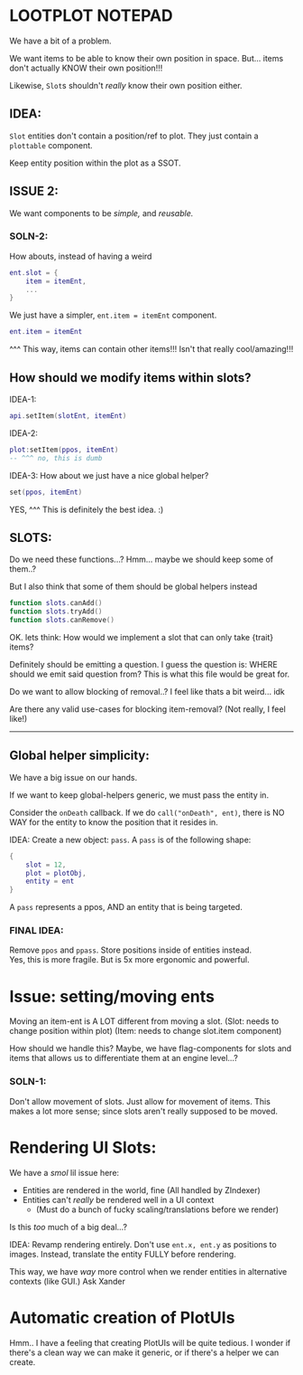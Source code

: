
# LOOTPLOT NOTEPAD


We have a bit of a problem.

We want items to be able to know their own position in space.
But... items don't actually KNOW their own position!!!

Likewise, `Slot`s shouldn't *really* know their own position either.



## IDEA:
`Slot` entities don't contain a position/ref to plot.
They just contain a `plottable` component.

Keep entity position within the plot as a SSOT.




## ISSUE 2:
We want components to be *simple,* and *reusable.*
### SOLN-2:
How abouts, instead of having a weird
```lua
ent.slot = {
    item = itemEnt,
    ...
}
```
We just have a simpler, `ent.item = itemEnt` component.
```lua
ent.item = itemEnt
```
^^^ This way, items can contain other items!!! 
Isn't that really cool/amazing!!!




## How should we modify items within slots?
IDEA-1:
```lua
api.setItem(slotEnt, itemEnt)
```

IDEA-2:
```lua
plot:setItem(ppos, itemEnt)
-- ^^^ no, this is dumb
```


IDEA-3:
How about we just have a nice global helper?
```lua
set(ppos, itemEnt)
```
YES, ^^^ This is definitely the best idea. :)




## SLOTS:
Do we need these functions...?
Hmm... maybe we should keep some of them..?

But I also think that some of them should be global helpers instead
```lua
function slots.canAdd()
function slots.tryAdd()
function slots.canRemove()
```

OK.
lets think: How would we implement a slot that can only take {trait} items?

Definitely should be emitting a question.
I guess the question is:
WHERE should we emit said question from?
This is what this file would be great for.

Do we want to allow blocking of removal..?
I feel like thats a bit weird... idk

Are there any valid use-cases for blocking item-removal?
(Not really, I feel like!)





---

## Global helper simplicity:
We have a big issue on our hands.

If we want to keep global-helpers generic, we must pass the entity in.

Consider the `onDeath` callback.
If we do `call("onDeath", ent)`, there is NO WAY for the entity 
to know the position that it resides in.

IDEA: Create a new object: `pass`.
A `pass` is of the following shape:
```lua
{
    slot = 12,
    plot = plotObj,
    entity = ent
}
```
A `pass` represents a ppos, AND an entity that is being targeted.

### FINAL IDEA:
Remove `ppos` and `ppass`.
Store positions inside of entities instead.   
Yes, this is more fragile. But is 5x more ergonomic and powerful.








# Issue: setting/moving ents
Moving an item-ent is A LOT different from moving a slot.
(Slot: needs to change position within plot)
(Item: needs to change slot.item component)

How should we handle this?
Maybe, we have flag-components for slots and items that allows us to differentiate them at an engine level...?

### SOLN-1:
Don't allow movement of slots.
Just allow for movement of items.
This makes a lot more sense; since slots aren't really supposed to be moved.






# Rendering UI Slots:
We have a *smol* lil issue here:

- Entities are rendered in the world, fine (All handled by ZIndexer)
- Entities can't *really* be rendered well in a UI context
    - (Must do a bunch of fucky scaling/translations before we render)

Is this *too* much of a big deal...?

IDEA:
Revamp rendering entirely.
Don't use `ent.x, ent.y` as positions to images.
Instead, translate the entity FULLY before rendering.

This way, we have *way* more control when we render entities in alternative contexts (like GUI.)
Ask Xander







# Automatic creation of PlotUIs
Hmm.. I have a feeling that creating PlotUIs will be quite tedious.
I wonder if there's a clean way we can make it generic, or if there's a helper we can create.


